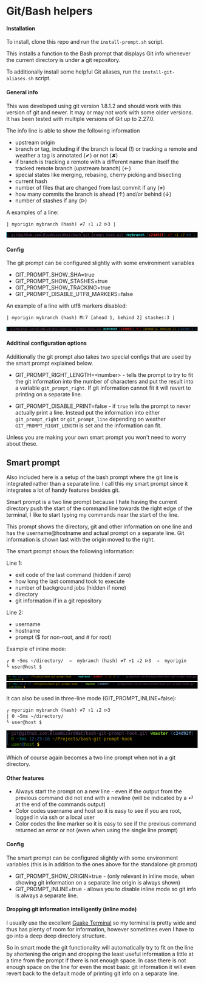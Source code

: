 Git/Bash helpers
==============================================================================

#### Installation

To install, clone this repo and run the `install-prompt.sh` script.

This installs a function to the Bash prompt that displays Git info whenever
the current directory is under a git repository.

To additionally install some helpful Git aliases, run the `install-git-aliases.sh`
script.

#### General info

This was developed using git version 1.8.1.2 and should work with this version
of git and newer. It may or may not work with some older versions. It has been
tested with multiple versions of Git up to 2.27.0.

The info line is able to show the following information
- upstream origin
- branch or tag, including if the branch is local (!) or tracking a remote
  and weather a tag is annotated (✔) or not (✘)
- if branch is tracking a remote with a different name than itself the
  tracked remote branch (upstream branch) (←)
- special states like merging, rebasing, cherry picking and bisecting
- current hash
- number of files that are changed from last commit if any (≠)
- how many commits the branch is ahead (↑) and/or behind (↓)
- number of stashes if any (ᐅ)

A examples of a line:

```
| myorigin mybranch (hash) ≠7 ↑1 ↓2 ᐅ3 |
```
![standalone](images/standalone.png)

#### Config

The git prompt can be configured slightly with some environment variables
- GIT_PROMPT_SHOW_SHA=true
- GIT_PROMPT_SHOW_STASHES=true
- GIT_PROMPT_SHOW_TRACKING=true
- GIT_PROMPT_DISABLE_UTF8_MARKERS=false

An example of a line with utf8 markers disabled:
```
| myorigin mybranch (hash) M:7 [ahead 1, behind 2] stashes:3 |
```
![standalone ascii](images/standalone_ascii.png)


#### Additinal configuration options

Additionally the git prompt also takes two special configs that are used by the smart
prompt explained below.

- GIT_PROMPT_RIGHT_LENGTH=&lt;number&gt; -
	tells the prompt to try to fit the git information into the number of characters and put the
	result into a variable `git_prompt_right`. If git information cannot fit it will revert to
	printing on a separate line.

- GIT_PROMPT_DISABLE_PRINT=false -
	if `true` tells the prompt to never actually print a line. Instead put the information into either
	`git_prompt_right` or `git_prompt_line` depending on weather `GIT_PROMPT_RIGHT_LENGTH`
	is set and the information can fit.

Unless you are making your own smart prompt you won't need to worry about these.


## Smart prompt

Also included here is a setup of the bash prompt where the git line is integrated
rather than a separate line. I call this my smart prompt since it integrates a lot
of handy features besides git.

Smart prompt is a two line prompt because I hate having the current directory push
the start of the command line towards the right edge of the terminal, I like to start
typing my commands near the start of the line.

This prompt shows the directory, git and other information on one line and has the
username@hostname and actual prompt on a separate line. Git information is shown last
with the origin moved to the right.

The smart prompt shows the following information:

Line 1:
- exit code of the last command (hidden if zero)
- how long the last command took to execute
- number of background jobs (hidden if none)
- directory
- git information if in a git repository

Line 2:
- username
- hostname
- prompt ($ for non-root, and # for root)


Example of inline mode:
```
┌ 0 ~5ms ~/directory/  →  mybranch (hash) ≠7 ↑1 ↓2 ᐅ3  →  myorigin
└ user@host $
```
![inline](images/two_line_with_git.png)
![inline](images/two_line_with_git_master_no_changes.png)

It can also be used in three-line mode (GIT_PROMPT_INLINE=false):
```
┌ myorigin mybranch (hash) ≠7 ↑1 ↓2 ᐅ3
│ 0 ~5ms ~/directory/
└ user@host $
```
![three line](images/three_line.png)

Which of course again becomes a two line prompt when not in a git directory.


#### Other features

- Always start the prompt on a new line - even if the output from the previous command did not
	end with a newline (will be indicated by a ⏎ at the end of the commands output)
- Color codes username and host so it is easy to see if you are root, logged in via ssh or a local user
- Color codes the line marker so it is easy to see if the previous command returned an error or not
	(even when using the single line prompt)


#### Config

The smart prompt can be configured slightly with some environment variables
(this is in addition to the ones above for the standalone git prompt)
- GIT_PROMPT_SHOW_ORIGIN=true -
	(only relevant in inline mode, when showing git information on a separate line origin is always shown)
- GIT_PROMPT_INLINE=true -
	allows you to disable inline mode so git info is always a separate line.


#### Dropping git information intelligently (inline mode)

I usually use the excellent [Guake Terminal](http://guake-project.org/) so my terminal
is pretty wide and thus has plenty of room for information, however sometimes even I
have to go into a deep deep directory structure.

So in smart mode the git functionality will automatically try to fit on the line
by shortening the origin and dropping the least useful information a little at a time
from the prompt if there is not enough space. In case there is not enough space on
the line for even the most basic git information it will even revert back to the
default mode of printing git info on a separate line.
